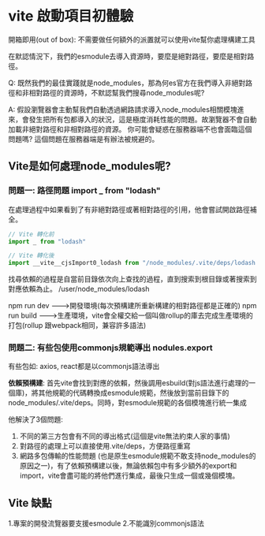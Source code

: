 # vite 啟動項目初體驗

開箱即用(out of box): 不需要做任何額外的派置就可以使用vite幫你處理構建工具

在默認情況下，我們的esmodule去導入資源時，要麼是絕對路徑，要麼是相對路徑。

Q: 既然我們的最佳實踐就是node_modules，那為何es官方在我們導入非絕對路徑和非相對路徑的資源時，不默認幫我們搜尋node_modules呢?

A: 假設瀏覽器會主動幫我們自動透過網路請求導入node_modules相關模塊進來，會發生把所有包都導入的狀況，這是極度消耗性能的問題。故瀏覽器不會自動加載非絕對路徑和非相對路徑的資源。 你可能會疑惑在服務器端不也會面臨這個問題嗎? 這個問題在服務器端是有辦法被規避的。

## Vite是如何處理node_modules呢? 
### 問題一: 路徑問題 import _ from "lodash"
在處理過程中如果看到了有非絕對路徑或著相對路徑的引用，他會嘗試開啟路徑補全。

```js
// Vite 轉化前
import _ from "lodash"

// Vite 轉化後
import __vite__cjsImport0_lodash from "/node_modules/.vite/deps/lodash.js?v=7c34ca7a";
```

找尋依賴的過程是自當前目錄依次向上查找的過程，直到搜索到根目錄或著搜索到對應依賴為止。 /user/node_modules/lodash

npm run dev --->開發環境(每次預構建所重新構建的相對路徑都是正確的)
npm run build --->生產環境，vite會全權交給一個叫做rollup的庫去完成生產環境的打包(rollup 跟webpack相同，兼容許多語法)

### 問題二: 有些包使用commonjs規範導出 nodules.export
有些包如: axios, react都是以commonjs語法導出

**依賴預構建**: 首先vite會找到對應的依賴，然後調用esbuild(對js語法進行處理的一個庫)，將其他規範的代碼轉換成esmodule規範，然後放到當前目錄下的node_modules/.vite/deps。同時，對esmodule規範的各個模塊進行統一集成

他解決了3個問題:
1. 不同的第三方包會有不同的導出格式(這個是vite無法約束人家的事情)
2. 對路徑的處理上可以直接使用.vite/deps，方便路徑重寫
3. 網路多包傳輸的性能問題 (也是原生esmodule規範不敢支持node_modules的原因之一)，有了依賴預構建以後，無論依賴包中有多少額外的export和import，vite會盡可能的將他們進行集成，最後只生成一個或幾個模塊。

## Vite 缺點
1.專案的開發流覽器要支援esmodule
2.不能識別commonjs語法